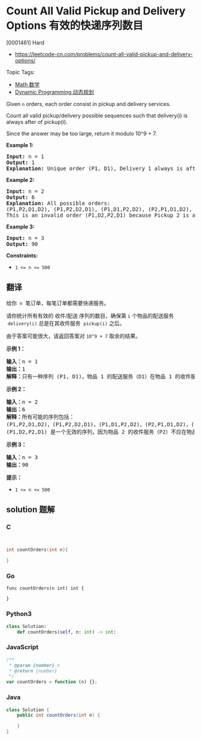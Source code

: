 # Count All Valid Pickup and Delivery Options 有效的快递序列数目

[0001461] Hard

- https://leetcode-cn.com/problems/count-all-valid-pickup-and-delivery-options/

Topic Tags:

- [Math 数学](https://leetcode-cn.com/tag/math/)
- [Dynamic Programming 动态规划](https://leetcode-cn.com/tag/dynamic-programming/)

Given `n` orders, each order consist in pickup and delivery services.

Count all valid pickup/delivery possible sequences such that delivery(i) is always after of pickup(i).

Since the answer may be too large, return it modulo 10^9 + 7.

**Example 1:**

<pre><strong>Input:</strong> n = 1
<strong>Output:</strong> 1
<strong>Explanation:</strong> Unique order (P1, D1), Delivery 1 always is after of Pickup 1.
</pre>

**Example 2:**

<pre><strong>Input:</strong> n = 2
<strong>Output:</strong> 6
<strong>Explanation:</strong> All possible orders: 
(P1,P2,D1,D2), (P1,P2,D2,D1), (P1,D1,P2,D2), (P2,P1,D1,D2), (P2,P1,D2,D1) and (P2,D2,P1,D1).
This is an invalid order (P1,D2,P2,D1) because Pickup 2 is after of Delivery 2.
</pre>

**Example 3:**

<pre><strong>Input:</strong> n = 3
<strong>Output:</strong> 90
</pre>

**Constraints:**

- `1 <= n <= 500`

## 翻译

给你  `n`  笔订单，每笔订单都需要快递服务。

请你统计所有有效的 收件/配送 序列的数目，确保第 `i` 个物品的配送服务  `delivery(i)` 总是在其收件服务  `pickup(i)` 之后。

由于答案可能很大，请返回答案对 `10^9 + 7` 取余的结果。

**示例 1：**

<pre><strong>输入：</strong>n = 1
<strong>输出：</strong>1
<strong>解释：</strong>只有一种序列 (P1, D1)，物品 1 的配送服务（D1）在物品 1 的收件服务（P1）后。
</pre>

**示例 2：**

<pre><strong>输入：</strong>n = 2
<strong>输出：</strong>6
<strong>解释：</strong>所有可能的序列包括：
(P1,P2,D1,D2)，(P1,P2,D2,D1)，(P1,D1,P2,D2)，(P2,P1,D1,D2)，(P2,P1,D2,D1) 和 (P2,D2,P1,D1)。
(P1,D2,P2,D1) 是一个无效的序列，因为物品 2 的收件服务（P2）不应在物品 2 的配送服务（D2）之后。
</pre>

**示例 3：**

<pre><strong>输入：</strong>n = 3
<strong>输出：</strong>90
</pre>

**提示：**

- `1 <= n <= 500`

## solution 题解

### C

```c


int countOrders(int n){

}
```

### Go

```golang
func countOrders(n int) int {

}
```

### Python3

```python
class Solution:
    def countOrders(self, n: int) -> int:
```

### JavaScript

```javascript
/**
 * @param {number} n
 * @return {number}
 */
var countOrders = function (n) {};
```

### Java

```java
class Solution {
    public int countOrders(int n) {

    }
}
```
